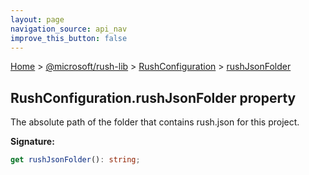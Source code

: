 ```yaml
---
layout: page
navigation_source: api_nav
improve_this_button: false
---
```



[Home](./index.md) &gt; [@microsoft/rush-lib](./rush-lib.md) &gt; [RushConfiguration](./rush-lib.rushconfiguration.md) &gt; [rushJsonFolder](./rush-lib.rushconfiguration.rushjsonfolder.md)

## RushConfiguration.rushJsonFolder property

The absolute path of the folder that contains rush.json for this project.

<b>Signature:</b>

```typescript
get rushJsonFolder(): string;
```
